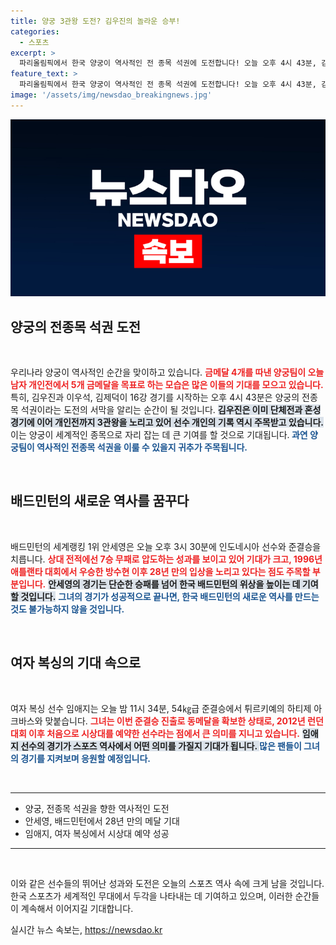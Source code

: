 ```yaml
---
title: 양궁 3관왕 도전? 김우진의 놀라운 승부!
categories:
  - 스포츠
excerpt: >
  파리올림픽에서 한국 양궁이 역사적인 전 종목 석권에 도전합니다! 오늘 오후 4시 43분, 김우진과 이우석이 개인전 16강에 나서고, 배드민턴 안세영도 28년 만의 메달을 노립니다. 한편, 임애지는 복싱 준결승에서 첫 시상대 진입을 목표로 합니다!
feature_text: >
  파리올림픽에서 한국 양궁이 역사적인 전 종목 석권에 도전합니다! 오늘 오후 4시 43분, 김우진과 이우석이 개인전 16강에 나서고, 배드민턴 안세영도 28년 만의 메달을 노립니다. 한편, 임애지는 복싱 준결승에서 첫 시상대 진입을 목표로 합니다!
image: '/assets/img/newsdao_breakingnews.jpg'
---
```


<p><img src="/assets/img/newsdao_breakingnews.jpg" alt="flaretime 속보" /></p>

<h2 data-ke-size="size26">양궁의 전종목 석권 도전</h2>

<p data-ke-size="size16">&nbsp;</p>

<p>우리나라 양궁이 역사적인 순간을 맞이하고 있습니다. <b><span style="color: #ee2323;">금메달 4개를 따낸 양궁팀이 오늘 남자 개인전에서 5개 금메달을 목표로 하는 모습은 많은 이들의 기대를 모으고 있습니다.</span></b> 특히, 김우진과 이우석, 김제덕이 16강 경기를 시작하는 오후 4시 43분은 양궁의 전종목 석권이라는 도전의 서막을 알리는 순간이 될 것입니다. <b><span style="background-color: #21538527;">김우진은 이미 단체전과 혼성 경기에 이어 개인전까지 3관왕을 노리고 있어 선수 개인의 기록 역시 주목받고 있습니다.</span></b> 이는 양궁이 세계적인 종목으로 자리 잡는 데 큰 기여를 할 것으로 기대됩니다.<b><span style="color: #1a5490;"> 과연 양궁팀이 역사적인 전종목 석권을 이룰 수 있을지 귀추가 주목됩니다.</span></b></p>

<p data-ke-size="size16">&nbsp;</p>

<h2 data-ke-size="size26">배드민턴의 새로운 역사를 꿈꾸다</h2>

<p data-ke-size="size16">&nbsp;</p>

<p>배드민턴의 세계랭킹 1위 안세영은 오늘 오후 3시 30분에 인도네시아 선수와 준결승을 치릅니다. <b><span style="color: #ee2323;">상대 전적에선 7승 무패로 압도하는 성과를 보이고 있어 기대가 크고, 1996년 애틀랜타 대회에서 우승한 방수현 이후 28년 만의 입상을 노리고 있다는 점도 주목할 부분입니다.</span></b> <b><span style="background-color: #21538527;">안세영의 경기는 단순한 승패를 넘어 한국 배드민턴의 위상을 높이는 데 기여할 것입니다.</span></b> <b><span style="color: #1a5490;"> 그녀의 경기가 성공적으로 끝나면, 한국 배드민턴의 새로운 역사를 만드는 것도 불가능하지 않을 것입니다.</span></b></p>

<p data-ke-size="size16">&nbsp;</p>

<h2 data-ke-size="size26">여자 복싱의 기대 속으로</h2>

<p data-ke-size="size16">&nbsp;</p>

<p>여자 복싱 선수 임애지는 오늘 밤 11시 34분, 54㎏급 준결승에서 튀르키예의 하티제 아크바스와 맞붙습니다. <b><span style="color: #ee2323;">그녀는 이번 준결승 진출로 동메달을 확보한 상태로, 2012년 런던 대회 이후 처음으로 시상대를 예약한 선수라는 점에서 큰 의미를 지니고 있습니다.</span></b> <b><span style="background-color: #21538527;">임애지 선수의 경기가 스포츠 역사에서 어떤 의미를 가질지 기대가 됩니다. </span></b> <b><span style="color: #1a5490;">많은 팬들이 그녀의 경기를 지켜보며 응원할 예정입니다.</span></b></p>

<p data-ke-size="size16">&nbsp;</p>

<hr>

<ul>
    <li>양궁, 전종목 석권을 향한 역사적인 도전</li>
    <li>안세영, 배드민턴에서 28년 만의 메달 기대</li>
    <li>임애지, 여자 복싱에서 시상대 예약 성공</li>
</ul>

<hr>

<p data-ke-size="size16">&nbsp;</p>

<p>이와 같은 선수들의 뛰어난 성과와 도전은 오늘의 스포츠 역사 속에 크게 남을 것입니다. 한국 스포츠가 세계적인 무대에서 두각을 나타내는 데 기여하고 있으며, 이러한 순간들이 계속해서 이어지길 기대합니다.</p>
실시간 뉴스 속보는, <a href="https://newsdao.kr" rel="dofollow">https://newsdao.kr</a>


